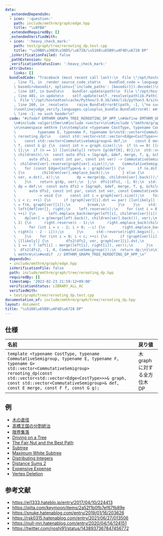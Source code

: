```yaml
---
data:
  _extendedDependsOn:
  - icon: ':question:'
    path: include/emthrm/graph/edge.hpp
    title: "\u8FBA"
  _extendedRequiredBy: []
  _extendedVerifiedWith:
  - icon: ':heavy_check_mark:'
    path: test/graph/tree/rerooting_dp.test.cpp
    title: "\u30B0\u30E9\u30D5/\u6728/\u5168\u65B9\u4F4D\u6728 DP"
  _isVerificationFailed: false
  _pathExtension: hpp
  _verificationStatusIcon: ':heavy_check_mark:'
  attributes:
    links: []
  bundledCode: "Traceback (most recent call last):\n  File \"/opt/hostedtoolcache/Python/3.9.16/x64/lib/python3.9/site-packages/onlinejudge_verify/documentation/build.py\"\
    , line 71, in _render_source_code_stat\n    bundled_code = language.bundle(stat.path,\
    \ basedir=basedir, options={'include_paths': [basedir]}).decode()\n  File \"/opt/hostedtoolcache/Python/3.9.16/x64/lib/python3.9/site-packages/onlinejudge_verify/languages/cplusplus.py\"\
    , line 187, in bundle\n    bundler.update(path)\n  File \"/opt/hostedtoolcache/Python/3.9.16/x64/lib/python3.9/site-packages/onlinejudge_verify/languages/cplusplus_bundle.py\"\
    , line 401, in update\n    self.update(self._resolve(pathlib.Path(included), included_from=path))\n\
    \  File \"/opt/hostedtoolcache/Python/3.9.16/x64/lib/python3.9/site-packages/onlinejudge_verify/languages/cplusplus_bundle.py\"\
    , line 260, in _resolve\n    raise BundleErrorAt(path, -1, \"no such header\"\
    )\nonlinejudge_verify.languages.cplusplus_bundle.BundleErrorAt: emthrm/graph/edge.hpp:\
    \ line -1: no such header\n"
  code: "#ifndef EMTHRM_GRAPH_TREE_REROOTING_DP_HPP_\n#define EMTHRM_GRAPH_TREE_REROOTING_DP_HPP_\n\
    \n#include <algorithm>\n#include <vector>\n\n#include \"emthrm/graph/edge.hpp\"\
    \n\nnamespace emthrm {\n\ntemplate <typename CostType, typename CommutativeSemigroup,\n\
    \          typename E, typename F, typename G>\nstd::vector<CommutativeSemigroup>\
    \ rerooting_dp(\n    const std::vector<std::vector<Edge<CostType>>>& graph,\n\
    \    const std::vector<CommutativeSemigroup>& def,\n    const E merge, const F\
    \ f, const G g) {\n  const int n = graph.size();\n  if (n == 0) [[unlikely]] return\
    \ {};\n  if (n == 1) [[unlikely]] return {g(def[0], 0)};\n  std::vector<std::vector<CommutativeSemigroup>>\
    \ children(n);\n  const auto dfs1 = [&graph, &def, merge, f, g, &children](\n\
    \      auto dfs1, const int par, const int ver) -> CommutativeSemigroup {\n  \
    \  children[ver].reserve(graph[ver].size());\n    CommutativeSemigroup dp = def[ver];\n\
    \    for (const Edge<CostType>& e : graph[ver]) {\n      if (e.dst == par) [[unlikely]]\
    \ {\n        children[ver].emplace_back();\n      } else {\n        children[ver].emplace_back(f(dfs1(dfs1,\
    \ ver, e.dst), e));\n        dp = merge(dp, children[ver].back());\n      }\n\
    \    }\n    return g(dp, ver);\n  };\n  dfs1(dfs1, -1, 0);\n  std::vector<CommutativeSemigroup>\
    \ dp = def;\n  const auto dfs2 = [&graph, &def, merge, f, g, &children, &dp](\n\
    \      auto dfs2, const int par, const int ver, const CommutativeSemigroup& m)\n\
    \          -> void {\n    const int c = graph[ver].size();\n    for (int i = 0;\
    \ i < c; ++i) {\n      if (graph[ver][i].dst == par) [[unlikely]] {\n        children[ver][i]\
    \ = f(m, graph[ver][i]);\n        break;\n      }\n    }\n    std::vector<CommutativeSemigroup>\
    \ left{def[ver]}, right;\n    left.reserve(c);\n    for (int i = 0; i < c - 1;\
    \ ++i) {\n      left.emplace_back(merge(left[i], children[ver][i]));\n    }\n\
    \    dp[ver] = g(merge(left.back(), children[ver].back()), ver);\n    if (c >=\
    \ 2) {\n      right.reserve(c - 1);\n      right.emplace_back(children[ver].back());\n\
    \      for (int i = c - 2; i > 0; --i) {\n        right.emplace_back(merge(children[ver][i],\
    \ right[c - 2 - i]));\n      }\n      std::reverse(right.begin(), right.end());\n\
    \    }\n    for (int i = 0; i < c; ++i) {\n      if (graph[ver][i].dst != par)\
    \ [[likely]] {\n        dfs2(dfs2, ver, graph[ver][i].dst,\n             g(i +\
    \ 1 == c ? left[i] : merge(left[i], right[i]), ver));\n      }\n    }\n  };\n\
    \  dfs2(dfs2, -1, 0, CommutativeSemigroup());\n  return dp;\n}\n\n}  // namespace\
    \ emthrm\n\n#endif  // EMTHRM_GRAPH_TREE_REROOTING_DP_HPP_\n"
  dependsOn:
  - include/emthrm/graph/edge.hpp
  isVerificationFile: false
  path: include/emthrm/graph/tree/rerooting_dp.hpp
  requiredBy: []
  timestamp: '2023-02-23 21:59:12+09:00'
  verificationStatus: LIBRARY_ALL_AC
  verifiedWith:
  - test/graph/tree/rerooting_dp.test.cpp
documentation_of: include/emthrm/graph/tree/rerooting_dp.hpp
layout: document
title: "\u5168\u65B9\u4F4D\u6728 DP"
---
```



## 仕様

|名前|戻り値|
|:--|:--|
|`template <typename CostType, typename CommutativeSemigroup, typename E, typename F, typename G>`<br>`std::vector<CommutativeSemigroup> rerooting_dp(const std::vector<std::vector<Edge<CostType>>>& graph, const std::vector<CommutativeSemigroup>& def, const E merge, const F f, const G g);`|木 $\mathrm{graph}$ に対する全方位木 DP|


## 例

- [木の直径](https://onlinejudge.u-aizu.ac.jp/solutions/problem/GRL_5_A/review/6390469/emthrm/C++17)
- [高橋王国の分割統治](https://atcoder.jp/contests/arc028/submissions/29989915)
- [限界集落](https://atcoder.jp/contests/njpc2017/submissions/29991480)
- [Driving on a Tree](https://atcoder.jp/contests/s8pc-4/submissions/29991981)
- [The Fair Nut and the Best Path](https://codeforces.com/contest/1084/submission/149080099)
- [Subtree](https://atcoder.jp/contests/dp/submissions/29989850)
- [Maximum White Subtree](https://codeforces.com/contest/1324/submission/149079224)
- [Distributing Integers](https://atcoder.jp/contests/abc160/submissions/29989897)
- [Distance Sums 2](https://atcoder.jp/contests/abc220/submissions/29989935)
- [Expensive Expense](https://atcoder.jp/contests/abc222/submissions/29989944)
- [Vertex Deletion](https://atcoder.jp/contests/abc223/submissions/29989873)


## 参考文献

- https://ei1333.hateblo.jp/entry/2017/04/10/224413
- https://qiita.com/keymoon/items/2a52f1b0fb7ef67fb89e
- https://snuke.hatenablog.com/entry/2019/01/16/203626
- https://rsk0315.hatenablog.com/entry/2021/06/27/013506
- https://null-mn.hatenablog.com/entry/2020/04/14/124151
- https://twitter.com/noshi91/status/1438937367847456772

